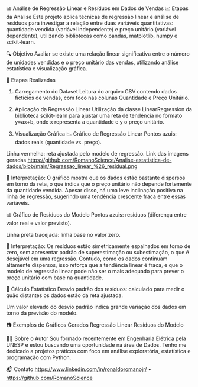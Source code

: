 📊 Análise de Regressão Linear e Resíduos em Dados de Vendas
📈 Etapas da Análise
Este projeto aplica técnicas de regressão linear e análise de resíduos para investigar a relação entre duas variáveis quantitativas: quantidade vendida (variável independente) e preço unitário (variável dependente), utilizando bibliotecas como pandas, matplotlib, numpy e scikit-learn.

🔍 Objetivo
Avaliar se existe uma relação linear significativa entre o número de unidades vendidas e o preço unitário das vendas, utilizando análise estatística e visualização gráfica.

📁 Etapas Realizadas
1. Carregamento do Dataset
Leitura do arquivo CSV contendo dados fictícios de vendas, com foco nas colunas Quantidade e Preço Unitário.

2. Aplicação da Regressão Linear
Utilização da classe LinearRegression da biblioteca scikit-learn para ajustar uma reta de tendência no formato 
y=ax+b, onde x representa a quantidade e y o preço unitário.

3. Visualização Gráfica
📉 Gráfico de Regressão Linear
Pontos azuis: dados reais (quantidade vs. preço).

Linha vermelha: reta ajustada pelo modelo de regressão.
Link das imagens geradas
https://github.com/RomanoScience/Analise-estatistica-de-dados/blob/main/Regrassao_linear_%26_residual.png


🧐 Interpretação:
O gráfico mostra que os dados estão bastante dispersos em torno da reta, o que indica que o preço unitário não depende fortemente da quantidade vendida.
Apesar disso, há uma leve inclinação positiva na linha de regressão, sugerindo uma tendência crescente fraca entre essas variáveis.

📊 Gráfico de Resíduos do Modelo
Pontos azuis: resíduos (diferença entre valor real e valor previsto).

Linha preta tracejada: linha base no valor zero.

🧠 Interpretação:
Os resíduos estão simetricamente espalhados em torno de zero, sem apresentar padrão de superestimação ou subestimação, o que é desejável em uma regressão.
Contudo, como os dados continuam altamente dispersos, isso reforça que a tendência linear é fraca, e que o modelo de regressão linear pode não ser o mais adequado para prever o preço unitário com base na quantidade.

🧮 Cálculo Estatístico
Desvio padrão dos resíduos: calculado para medir o quão distantes os dados estão da reta ajustada.

Um valor elevado do desvio padrão indica grande variação dos dados em torno da previsão do modelo.

📷 Exemplos de Gráficos Gerados
Regressão Linear	Resíduos do Modelo

👨‍🎓 Sobre o Autor
Sou formado recentemente em Engenharia Elétrica pela UNESP e estou buscando uma oportunidade na área de Dados.
Tenho me dedicado a projetos práticos com foco em análise exploratória, estatística e programação com Python.

📬 Contato
https://www.linkedin.com/in/ronaldoromanojr/ • https://github.com/RomanoScience 
